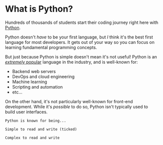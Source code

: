 # What is Python?

Hundreds of thousands of students start their coding journey right here with [Python](https://www.python.org/).

Python doesn't _have_ to be your first language, but _I_ think it's the best first language for most developers. It gets out of your way so you can focus on learning fundamental programming concepts.

But just because Python is simple doesn't mean it's not useful! Python is an [_extremely_ popular](https://survey.stackoverflow.co/2024/technology) language in the industry, and is well-known for:

- Backend web servers
- DevOps and cloud engineering
- Machine learning
- Scripting and automation
- etc...

On the other hand, it's not particularly well-known for front-end development. While it's _possible_ to do so, Python isn't typically used to build user interfaces.


```
Python is known for being...

Simple to read and write (ticked)

Complex to read and write
```
